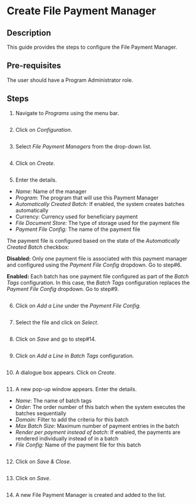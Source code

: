 # Create File Payment Manager

## Description

This guide provides the steps to configure the File Payment Manager.

## Pre-requisites

The user should have a Program Administrator role.

## Steps

1. Navigate to _Programs_ using the menu bar.

<figure><img src="../../../../../../.gitbook/assets/payment-manager-program (2).png" alt=""><figcaption></figcaption></figure>

2. Click on _Configuration_.

<figure><img src="../../../../../../.gitbook/assets/payment-manager-conf.png" alt=""><figcaption></figcaption></figure>

3. Select _File Payment Managers_ from the drop-down list.

<figure><img src="../../../../../../.gitbook/assets/payment-manger-dropdown-fileconf (1).PNG" alt=""><figcaption></figcaption></figure>

4. Click on _Create_.

<figure><img src="../../../../../../.gitbook/assets/file-payment-manager-create (5).PNG" alt=""><figcaption></figcaption></figure>

5. Enter the details.

* _Name:_ Name of the manager
* _Program:_ The program that will use this Payment Manager
* _Automatically Created Batch:_ If enabled, the system creates batches automatically
* Currency: Currency used for beneficiary payment
* _File Document Store:_ The type of storage used for the payment file
* _Payment File Config:_ The name of the payment file

The payment file is configured based on the state of the _Automatically Created Batch_ checkbox:

**Disabled:** Only one payment file is associated with this payment manager and configured using the _Payment File Config_ dropdown. Go to step#6.

**Enabled:** Each batch has one payment file configured as part of the _Batch Tags_ configuration. In this case, the _Batch Tags_ configuration replaces the _Payment File Config_ dropdown. Go to step#9.

<figure><img src="../../../../../../.gitbook/assets/file-payment-file-conf.png" alt=""><figcaption></figcaption></figure>

6. Click on _Add a Line_ under the _Payment File Config._

<figure><img src="../../../../../../.gitbook/assets/file-payment-addline.png" alt=""><figcaption></figcaption></figure>

7. Select the file and click on _Select_.

<figure><img src="../../../../../../.gitbook/assets/voucher-payment-file (2).png" alt=""><figcaption></figcaption></figure>

8. Click on _Save_ and go to step#14.

<figure><img src="../../../../../../.gitbook/assets/file-payment-save.PNG" alt=""><figcaption></figcaption></figure>

9. Click on _Add a Line_ in _Batch Tags_ configuration.

<figure><img src="../../../../../../.gitbook/assets/file-payment-batch-addline.PNG" alt=""><figcaption></figcaption></figure>

10. A dialogue box appears. Click on _Create_.

<figure><img src="../../../../../../.gitbook/assets/file-payment-popup (2).PNG" alt=""><figcaption></figcaption></figure>

11. A new pop-up window appears. Enter the details.

* _Name_: The name of batch tags
* _Order_: The order number of this batch when the system executes the batches sequentially
* _Domain:_ Filter to add the criteria for this batch
* _Max Batch Size_: Maximum number of payment entries in the batch
* _Render per payment instead of batch_: If enabled, the payments are rendered individually instead of in a batch
* _File Config:_ Name of the payment file for this batch

<figure><img src="../../../../../../.gitbook/assets/batch-tags-drop-down (1).PNG" alt=""><figcaption></figcaption></figure>

12. Click on _Save & Close_.

<figure><img src="../../../../../../.gitbook/assets/batch-tags-template (1).PNG" alt=""><figcaption></figcaption></figure>

13. Click on _Save_.

<figure><img src="../../../../../../.gitbook/assets/file-payment-save (2).PNG" alt=""><figcaption></figcaption></figure>

14. A new File Payment Manager is created and added to the list.

<figure><img src="../../../../../../.gitbook/assets/file-payment-result.PNG" alt=""><figcaption></figcaption></figure>
